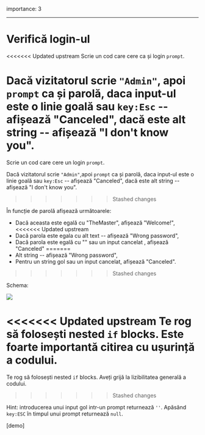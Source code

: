 importance: 3

---

# Verifică login-ul

<<<<<<< Updated upstream
Scrie un cod care cere ca și login `prompt`.

Dacă vizitatorul scrie `"Admin"`, apoi `prompt` ca și parolă, daca input-ul este o linie goală sau `key:Esc` -- afișează "Canceled", dacă este alt string -- afișează "I don't know you".
=======
Scrie un cod care cere un login `prompt`.

Dacă vizitatorul scrie  `"Admin"`,apoi `prompt` ca și parolă, daca input-ul este o linie goală sau `key:Esc` -- afișează "Canceled", dacă este alt string -- afișează "I don't know you".
>>>>>>> Stashed changes

În funcție de parolă afișează următoarele:

- Dacă aceasta este egală cu "TheMaster", afișează "Welcome!",
<<<<<<< Updated upstream
- Dacă parola este egala cu alt text -- afișează "Wrong password",
- Dacă parola este egală cu "" sau un input cancelat , afișează "Canceled"
=======
- Alt string -- afișează "Wrong password",
- Pentru un string gol sau un input cancelat, afișează "Canceled".
>>>>>>> Stashed changes

Schema:

![](ifelse_task.svg)

<<<<<<< Updated upstream
Te rog să folosești nested `if` blocks. Este foarte importantă citirea cu ușurință a codului.
=======
Te rog să folosești nested `if` blocks. Aveți grijă la lizibilitatea generală a codului.
>>>>>>> Stashed changes

Hint: introducerea unui input gol intr-un prompt returnează `''`. Apăsând `key:ESC` în timpul unui prompt returnează `null`.

[demo]
